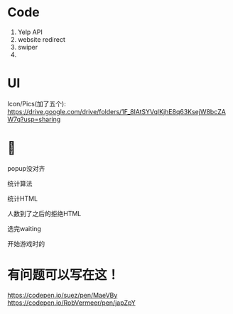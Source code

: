 # Code
1. Yelp API
2. website redirect
3. swiper
4.

# UI

Icon/Pics(加了五个):
https://drive.google.com/drive/folders/1F_8lAtSYVqlKjhE8q63KsejW8bcZAW7q?usp=sharing


# 🍩

popup没对齐



统计算法

统计HTML

人数到了之后的拒绝HTML

选完waiting

开始游戏时的



# 有问题可以写在这！

https://codepen.io/suez/pen/MaeVBy
https://codepen.io/RobVermeer/pen/japZpY